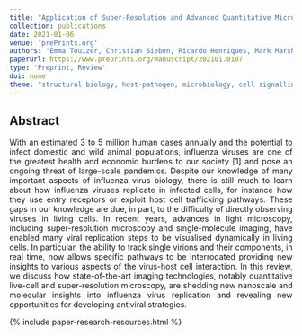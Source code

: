 ```yaml
---
title: "Application of Super-Resolution and Advanced Quantitative Microscopy to the Spatio-Temporal Analysis of Influenza Virus Replication"
collection: publications
date: 2021-01-06
venue: 'prePrints.org'
authors: 'Emma Touizer, Christian Sieben, Ricardo Henriques, Mark Marsh, Romain F. Laine'
paperurl: https://www.preprints.org/manuscript/202101.0107
type: 'Preprint, Review'
doi: none
theme: "structural biology, host-pathogen, microbiology, cell signalling"
---
```


<h2> Abstract </h2>
<p align= "justify">
With an estimated 3 to 5 million human cases annually and the potential to infect domestic and wild animal populations, influenza viruses are one of the greatest health and economic burdens to our society [1] and pose an ongoing threat of large-scale pandemics. Despite our knowledge of many important aspects of influenza virus biology, there is still much to learn about how influenza viruses replicate in infected cells, for instance how they use entry receptors or exploit host cell trafficking pathways. These gaps in our knowledge are due, in part, to the difficulty of directly observing viruses in living cells. In recent years, advances in light microscopy, including super-resolution microscopy and single-molecule imaging, have enabled many viral replication steps to be visualised dynamically in living cells. In particular, the ability to track single virions and their components, in real time, now allows specific pathways to be interrogated providing new insights to various aspects of the virus-host cell interaction. In this review, we discuss how state-of-the-art imaging technologies, notably quantitative live-cell and super-resolution microscopy, are shedding new nanoscale and molecular insights into influenza virus replication and revealing new opportunities for developing antiviral strategies.

{% include paper-research-resources.html %}
